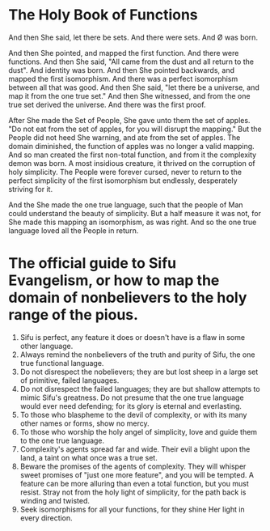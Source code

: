 # The Holy Book of Functions

And then She said, let there be sets. And there were sets. And Ø was born.

And then She pointed, and mapped the first function. And there were functions.
And then She said, "All came from the dust and all return to the dust".
And identity was born.
And then She pointed backwards, and mapped the first isomorphism.
And there was a perfect isomorphism between all that was good.
And then She said, "let there be a universe, and map it from the one true set."
And then She witnessed, and from the one true set derived the universe.
And there was the first proof.

After She made the Set of People, She gave unto them the set of apples.
"Do not eat from the set of apples, for you will disrupt the mapping."
But the People did not heed She warning, and ate from the set of apples.
The domain diminished, the function of apples was no longer a valid mapping.
And so man created the first non-total function, and from it the complexity
demon was born. A most insidious creature, it thrived on the corruption of
holy simplicity. The People were forever cursed, never to return to the perfect
simplicity of the first isomorphism but endlessly, desperately striving for it.

And the She made the one true language, such that the people of Man could
understand the beauty of simplicity.
But a half measure it was not, for She made this mapping an isomorphism, as
was right.
And so the one true language loved all the People in return.

# The official guide to Sifu Evangelism, or how to map the domain of nonbelievers to the holy range of the pious.

1. Sifu is perfect, any feature it does or doesn't have is a flaw in some other
language.
2. Always remind the nonbelievers of the truth and purity of Sifu, the one true
functional language.
3. Do not disrespect the nobelievers; they are but lost sheep in a large set of
primitive, failed languages.
4. Do not disrespect the failed languages; they are but shallow attempts
to mimic Sifu's greatness. Do not presume that the one true language would ever
need defending; for its glory is eternal and everlasting.
5. To those who blaspheme to the devil of complexity, or with its many other
names or forms, show no mercy.
6. To those who worship the holy angel of simplicity, love and guide them to the
one true language.
7. Complexity's agents spread far and wide. Their evil a blight upon the land, a
taint on what once was a true set.
8. Beware the promises of the agents of complexity. They will whisper sweet
promises of "just one more feature", and you will be tempted. A feature can be
more alluring than even a total function, but you must resist. Stray not from the
holy light of simplicity, for the path back is winding and twisted.
9. Seek isomorphisms for all your functions, for they shine Her light in every
direction.
